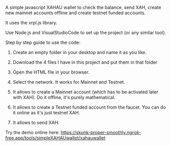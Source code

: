 A simple javascript XAHAU wallet to check the balance, send XAH, create new mainnet accounts offline and create testnet funded accounts.

It uses the xrpl.js library.

Use Node.js and VisualStudioCode to set up the project (or any similar tool). 

Step by step guide to use the code:

1) Create an empty folder in your desktop and name it as you like.

2) Download the 4 files I have in this project and put them in that folder

3) Open the HTML file in your browser.

4) Select the network. It works for Mainnet and Testnet.

5) It allows to create a Mainnet account (which has to be activated later with XAH). Do it offline, it's purely mathematical.

6) It allows to create a Testnet funded account from the faucet. You can do it online as it's just testnet XAH.

7) It allows to send XAH.

Try the demo online here: https://skunk-proper-smoothly.ngrok-free.app/tools/simpleXAHAUwallet/xahauwallet
